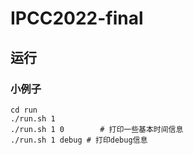 <!--
 * @Descripttion: 
 * @version: 
 * @Author: Shaojie Tan
 * @Date: 2022-08-26 15:21:38
 * @LastEditors: Shaojie Tan
 * @LastEditTime: 2022-08-27 16:31:51
-->
# IPCC2022-final

## 运行

### 小例子
```
cd run
./run.sh 1
./run.sh 1 0        # 打印一些基本时间信息
./run.sh 1 debug # 打印debug信息
```